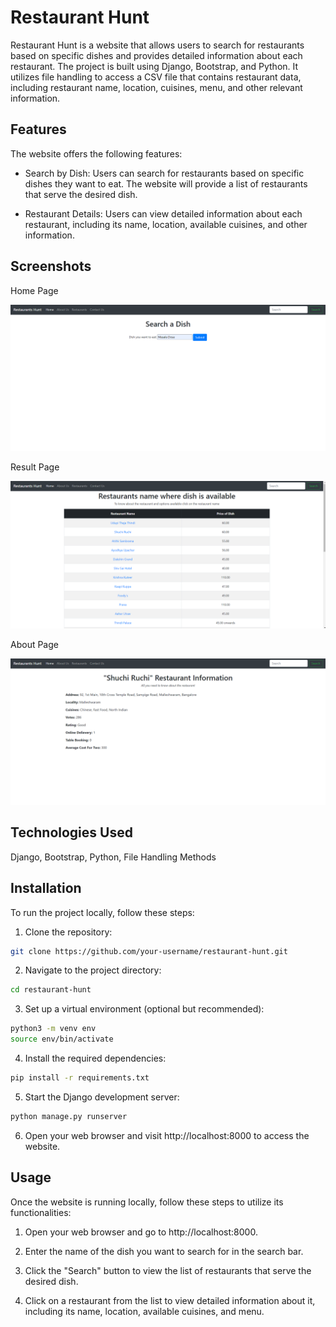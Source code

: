 

# Restaurant Hunt

Restaurant Hunt is a website that allows users to search for restaurants based on specific dishes and provides detailed information about each restaurant. The project is built using Django, Bootstrap, and Python. It utilizes file handling to access a CSV file that contains restaurant data, including restaurant name, location, cuisines, menu, and other relevant information.


## Features

The website offers the following features:

- Search by Dish: Users can search for restaurants based on specific dishes they want to eat. The website will provide a list of restaurants that serve the desired dish.

- Restaurant Details: Users can view detailed information about each restaurant, including its name, location, available cuisines, and other information.
## Screenshots

Home Page

![App Screenshot](https://github.com/akanksha2911/restaurant_hunt/blob/master/project_ss/home%20page.png?raw=true)

Result Page

![App Screenshot](https://github.com/akanksha2911/restaurant_hunt/blob/master/project_ss/result%20page.png?raw=true)

About Page 

![App Screenshot](https://github.com/akanksha2911/restaurant_hunt/blob/master/project_ss/about%20page.png?raw=true)








## Technologies Used

Django, Bootstrap, Python, File Handling Methods

## Installation

To run the project locally, follow these steps:

1. Clone the repository:
```bash
git clone https://github.com/your-username/restaurant-hunt.git
```
2. Navigate to the project directory:
```bash
cd restaurant-hunt
```
3. Set up a virtual environment (optional but recommended):

```bash
python3 -m venv env
source env/bin/activate
```
4. Install the required dependencies:
```bash
pip install -r requirements.txt
```
5. Start the Django development server:

```bash
python manage.py runserver
```
6. Open your web browser and visit http://localhost:8000 to access the website.


## Usage

Once the website is running locally, follow these steps to utilize its functionalities:

1. Open your web browser and go to http://localhost:8000.

2. Enter the name of the dish you want to search for in the search bar.

3. Click the "Search" button to view the list of restaurants that serve the desired dish.

4. Click on a restaurant from the list to view detailed information about it, including its name, location, available cuisines, and menu.
